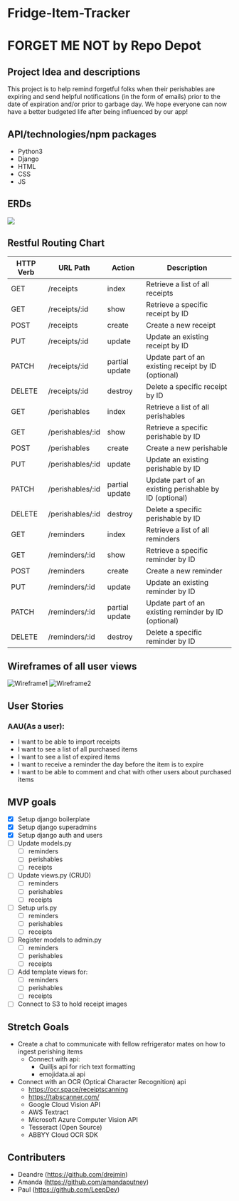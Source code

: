 # Fridge-Item-Tracker

# FORGET ME NOT by Repo Depot

## Project Idea and descriptions

This project is to help remind forgetful folks when their perishables are expiring and send helpful notifications (in the form of emails) prior to the date of expiration and/or prior to garbage day. We hope everyone can now have a better budgeted life after being influenced by our app!

## API/technologies/npm packages

- Python3
- Django
- HTML
- CSS
- JS

## ERDs

![](https://hackmd.io/_uploads/BkIFsnt2h.png)

## Restful Routing Chart

| HTTP Verb | URL Path         | Action         | Description                                            |
| --------- | ---------------- | -------------- | ------------------------------------------------------ |
| GET       | /receipts        | index          | Retrieve a list of all receipts                        |
| GET       | /receipts/:id    | show           | Retrieve a specific receipt by ID                      |
| POST      | /receipts        | create         | Create a new receipt                                   |
| PUT       | /receipts/:id    | update         | Update an existing receipt by ID                       |
| PATCH     | /receipts/:id    | partial update | Update part of an existing receipt by ID (optional)    |
| DELETE    | /receipts/:id    | destroy        | Delete a specific receipt by ID                        |
| GET       | /perishables     | index          | Retrieve a list of all perishables                     |
| GET       | /perishables/:id | show           | Retrieve a specific perishable by ID                   |
| POST      | /perishables     | create         | Create a new perishable                                |
| PUT       | /perishables/:id | update         | Update an existing perishable by ID                    |
| PATCH     | /perishables/:id | partial update | Update part of an existing perishable by ID (optional) |
| DELETE    | /perishables/:id | destroy        | Delete a specific perishable by ID                     |
| GET       | /reminders       | index          | Retrieve a list of all reminders                       |
| GET       | /reminders/:id   | show           | Retrieve a specific reminder by ID                     |
| POST      | /reminders       | create         | Create a new reminder                                  |
| PUT       | /reminders/:id   | update         | Update an existing reminder by ID                      |
| PATCH     | /reminders/:id   | partial update | Update part of an existing reminder by ID (optional)   |
| DELETE    | /reminders/:id   | destroy        | Delete a specific reminder by ID                       |

## Wireframes of all user views

![Wireframe1](https://i.imgur.com/wio0Rzy.png)
![Wireframe2](https://i.imgur.com/PzFfw2n.png)

## User Stories

### AAU(As a user):

- I want to be able to import receipts
- I want to see a list of all purchased items
- I want to see a list of expired items
- I want to receive a reminder the day before the item is to expire
- I want to be able to comment and chat with other users about purchased items

## MVP goals

- [x] Setup django boilerplate
- [x] Setup django superadmins
- [x] Setup django auth and users
- [ ] Update models.py
  - [ ] reminders
  - [ ] perishables
  - [ ] receipts
- [ ] Update views.py (CRUD)
  - [ ] reminders
  - [ ] perishables
  - [ ] receipts
- [ ] Setup urls.py
  - [ ] reminders
  - [ ] perishables
  - [ ] receipts
- [ ] Register models to admin.py
  - [ ] reminders
  - [ ] perishables
  - [ ] receipts
- [ ] Add template views for:
  - [ ] reminders
  - [ ] perishables
  - [ ] receipts
- [ ] Connect to S3 to hold receipt images

## Stretch Goals

- Create a chat to communicate with fellow refrigerator mates on how to ingest perishing items
  - Connect with api:
    - Quilljs api for rich text formatting
    - emojidata.ai api
- Connect with an OCR (Optical Character Recognition) api
  - https://ocr.space/receiptscanning
  - https://tabscanner.com/
  - Google Cloud Vision API
  - AWS Textract
  - Microsoft Azure Computer Vision API
  - Tesseract (Open Source)
  - ABBYY Cloud OCR SDK

## Contributers

- Deandre (https://github.com/drejmin)
- Amanda (https://github.com/amandaputney)
- Paul (https://github.com/LeepDev)
